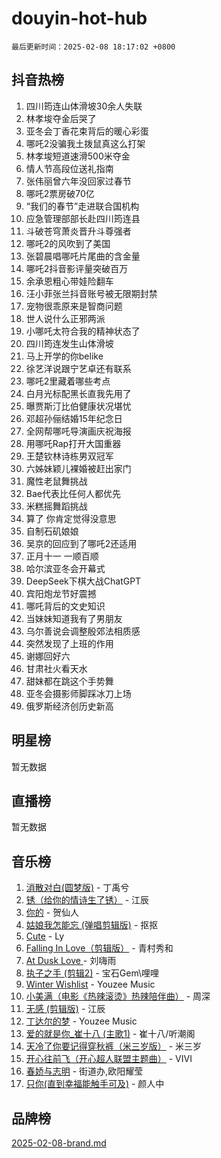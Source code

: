# douyin-hot-hub

`最后更新时间：2025-02-08 18:17:02 +0800`

## 抖音热榜

1. 四川筠连山体滑坡30余人失联
1. 林孝埈夺金后哭了
1. 亚冬会丁香花束背后的暖心彩蛋
1. 哪吒2没骗我土拨鼠真这么打架
1. 林孝埈短道速滑500米夺金
1. 情人节高段位送礼指南
1. 张伟丽曾六年没回家过春节
1. 哪吒2票房破70亿
1. “我们的春节”走进联合国机构
1. 应急管理部部长赴四川筠连县
1. 斗破苍穹萧炎晋升斗尊强者
1. 哪吒2的风吹到了美国
1. 张碧晨唱哪吒片尾曲的含金量
1. 哪吒2抖音影评量突破百万
1. 余承恩粗心带娃险翻车
1. 汪小菲张兰抖音账号被无限期封禁
1. 宠物很乖原来是智商问题
1. 世人说什么正邪两派
1. 小哪吒太符合我的精神状态了
1. 四川筠连发生山体滑坡
1. 马上开学的你belike
1. 徐艺洋说跟宁艺卓还有联系
1. 哪吒2里藏着哪些考点
1. 白月光标配黑长直我先用了
1. 曝贾斯汀比伯健康状况堪忧
1. 邓超孙俪结婚15年纪念日
1. 全网帮哪吒导演画庆祝海报
1. 用哪吒Rap打开大国重器
1. 王楚钦林诗栋男双冠军
1. 六姊妹颖儿裸婚被赶出家门
1. 魔性老鼠舞挑战
1. Bae代表比任何人都优先
1. 米糕摇舞蹈挑战
1. 算了 你肯定觉得没意思
1. 自制石矶娘娘
1. 吴京的回应到了哪吒2还适用
1. 正月十一 一顺百顺
1. 哈尔滨亚冬会开幕式
1. DeepSeek下棋大战ChatGPT
1. 宾阳炮龙节好震撼
1. 哪吒背后的文史知识
1. 当妹妹知道我有了男朋友
1. 乌尔善说会调整殷郊法相质感
1. 突然发现了上班的作用
1. 谢娜回好六
1. 甘肃社火看天水
1. 甜妹都在跳这个手势舞
1. 亚冬会摄影师脚踩冰刀上场
1. 俄罗斯经济创历史新高

## 明星榜

暂无数据

## 直播榜

暂无数据

## 音乐榜

1. [消散对白(圆梦版)](https://sf5-hl-cdn-tos.douyinstatic.com/obj/tos-cn-ve-2774/og4jB5I5IizzoZVAAAzWgBMAsMDWoArfwBOiFs) - 丁禹兮
1. [锈（给你的情诗生了锈）](https://sf5-hl-cdn-tos.douyinstatic.com/obj/tos-cn-ve-2774/o8a1PBtVqIYbPEGK6e5A4egedVMdm3fCIz6bbE) - 江辰
1. [你的](https://sf5-hl-cdn-tos.douyinstatic.com/obj/tos-cn-ve-2774/oYuIeKf42jB7sEV6B2upMdpYAgfrQWj0FeRegh) - 贺仙人
1. [姑娘我怎能忘 (弹唱剪辑版)](https://sf3-cdn-tos.douyinstatic.com/obj/tos-cn-ve-2774/okamwrBGEMz6illuEofAsMV4yzF5tVWbBiA5AI) - 抠抠
1. [Cute](https://sf5-hl-cdn-tos.douyinstatic.com/obj/tos-cn-ve-2774/o4IbIzHWKAAB4wsS5qMBRiiAlEBGTpQRNfFvuo) - Ly
1. [Falling In Love（剪辑版）](https://sf5-hl-cdn-tos.douyinstatic.com/obj/tos-cn-ve-2774/o8ajpA8zzgBPahbBIO8AcKGBLJezFCRd1wfP9f) - 青村秀和
1. [ At Dusk  Love ](https://sf5-hl-cdn-tos.douyinstatic.com/obj/tos-cn-ve-2774/o8CrpCf5CaYgI4ZrtQgMQAFEfuGqNnRSDQAPBc) - 刘嗨雨
1. [执子之手 (剪辑2)](https://sf5-hl-cdn-tos.douyinstatic.com/obj/tos-cn-ve-2774/oUoZLQjCc31XzqsBnBQUNgeKtYPBcgbFDwtfcu) - 宝石Gem\哩哩
1. [Winter Wishlist](https://sf5-hl-cdn-tos.douyinstatic.com/obj/tos-cn-ve-2774/oIIgUOeamCFCVAzxN6MFRLIBlLGpUqQxeeHrLE) - Youzee Music
1. [小美满（电影《热辣滚烫》热辣陪伴曲）](https://sf5-hl-cdn-tos.douyinstatic.com/obj/tos-cn-ve-2774/o0GAn2lSgfZIDUgtevCGDQYnFg4CwnrBaxbTZL) - 周深
1. [无感 (剪辑版)](https://sf5-hl-cdn-tos.douyinstatic.com/obj/tos-cn-ve-2774/o0eIsUzJBDlQaQFC5OFlgbMEZC1TFYBftOBn6p) - 江辰
1. [丁达尔的梦](https://sf5-hl-cdn-tos.douyinstatic.com/obj/tos-cn-ve-2774/oMU3WirUZBVQkAC9ccG5P2IQirziZM2RTInUY) - Youzee Music
1. [爱的就是你_崔十八 (主歌1)](https://sf5-hl-cdn-tos.douyinstatic.com/obj/tos-cn-ve-2774/oI5BO5DhFZ6UTcNCnZaOCBLtZ7WIMQGfgnXf5E) - 崔十八/听潮阁
1. [天冷了你要记得穿秋裤（米三岁版）](https://sf5-hl-cdn-tos.douyinstatic.com/obj/tos-cn-ve-2774/oQlIwVIDWiZ6BQilAorS7MA0AgCkQDvcZAdm1) - 米三岁
1. [开心往前飞（开心超人联盟主题曲）](https://sf5-hl-cdn-tos.douyinstatic.com/obj/tos-cn-ve-2774/9d8fb7c82cf1421fb93a9fe925275e0a) - VIVI
1. [春娇与志明](https://sf5-hl-cdn-tos.douyinstatic.com/obj/tos-cn-ve-2774/e530d8fceb7044b39707d7f9ff54add1) - 街道办,欧阳耀莹
1. [只你(直到幸福能触手可及)](https://sf5-hl-cdn-tos.douyinstatic.com/obj/tos-cn-ve-2774/o0lBkRDzFTeaVSUz3ZZSCBVtZ5DIMQGfgmEAuE) - 颜人中

## 品牌榜

[2025-02-08-brand.md](2025-02-08-brand.md)
